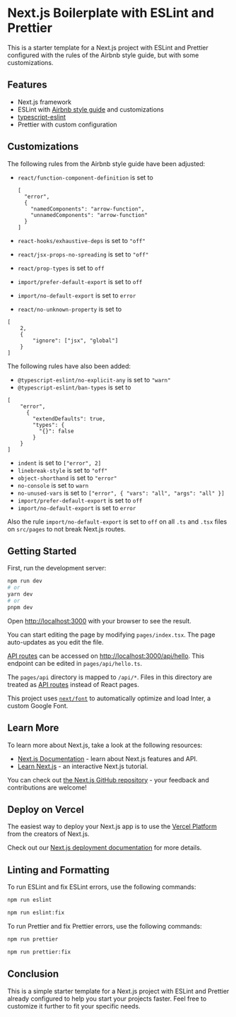 # Next.js Boilerplate with ESLint and Prettier

This is a starter template for a Next.js project with ESLint and Prettier configured with the rules of the Airbnb style guide, but with some customizations.

## Features

- Next.js framework
- ESLint with [Airbnb style guide](https://github.com/airbnb/javascript) and customizations
- [typescript-eslint](https://typescript-eslint.io/)
- Prettier with custom configuration

## Customizations

The following rules from the Airbnb style guide have been adjusted:

- `react/function-component-definition` is set to

  ```text
  [
    "error",
    {
      "namedComponents": "arrow-function",
      "unnamedComponents": "arrow-function"
    }
  ]
  ```

- `react-hooks/exhaustive-deps` is set to `"off"`
- `react/jsx-props-no-spreading` is set to `"off"`
- `react/prop-types` is set to `off`
- `import/prefer-default-export` is set to `off`
- `import/no-default-export` is set to `error`
- `react/no-unknown-property` is set to

```text
[
    2,
    {
        "ignore": ["jsx", "global"]
    }
]
```

The following rules have also been added:

- `@typescript-eslint/no-explicit-any` is set to `"warn"`
- `@typescript-eslint/ban-types` is set to

```text
[
    "error",
      {
        "extendDefaults": true,
        "types": {
          "{}": false
        }
    }
]
```

- `indent` is set to `["error", 2]`
- `linebreak-style` is set to `"off"`
- `object-shorthand` is set to `"error"`
- `no-console` is set to `warn`
- `no-unused-vars` is set to `["error", { "vars": "all", "args": "all" }]`
- `import/prefer-default-export` is set to `off`
- `import/no-default-export` is set to `error`

Also the rule `import/no-default-export` is set to `off` on all `.ts` and `.tsx` files on `src/pages` to not break Next.js routes.

## Getting Started

First, run the development server:

```bash
npm run dev
# or
yarn dev
# or
pnpm dev
```

Open [http://localhost:3000](http://localhost:3000) with your browser to see the result.

You can start editing the page by modifying `pages/index.tsx`. The page auto-updates as you edit the file.

[API routes](https://nextjs.org/docs/api-routes/introduction) can be accessed on [http://localhost:3000/api/hello](http://localhost:3000/api/hello). This endpoint can be edited in `pages/api/hello.ts`.

The `pages/api` directory is mapped to `/api/*`. Files in this directory are treated as [API routes](https://nextjs.org/docs/api-routes/introduction) instead of React pages.

This project uses [`next/font`](https://nextjs.org/docs/basic-features/font-optimization) to automatically optimize and load Inter, a custom Google Font.

## Learn More

To learn more about Next.js, take a look at the following resources:

- [Next.js Documentation](https://nextjs.org/docs) - learn about Next.js features and API.
- [Learn Next.js](https://nextjs.org/learn) - an interactive Next.js tutorial.

You can check out [the Next.js GitHub repository](https://github.com/vercel/next.js/) - your feedback and contributions are welcome!

## Deploy on Vercel

The easiest way to deploy your Next.js app is to use the [Vercel Platform](https://vercel.com/new?utm_medium=default-template&filter=next.js&utm_source=create-next-app&utm_campaign=create-next-app-readme) from the creators of Next.js.

Check out our [Next.js deployment documentation](https://nextjs.org/docs/deployment) for more details.

## Linting and Formatting

To run ESLint and fix ESLint errors, use the following commands:

```bash
npm run eslint
```

```bash
npm run eslint:fix
```

To run Prettier and fix Prettier errors, use the following commands:

```bash
npm run prettier
```

```bash
npm run prettier:fix
```

## Conclusion

This is a simple starter template for a Next.js project with ESLint and Prettier already configured to help you start your projects faster. Feel free to customize it further to fit your specific needs.
